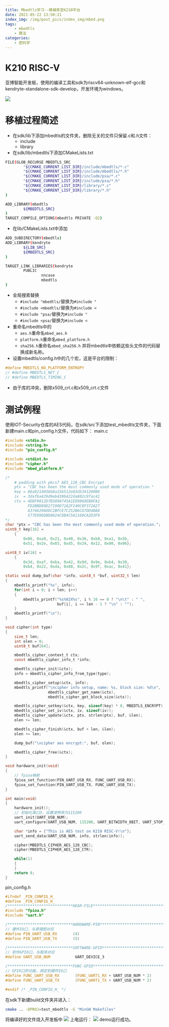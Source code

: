 ```yaml
---
title: Mbedtls学习--移植库至K210平台
date: 2021-05-22 13:50:21
index_img: /img/post_pics/index_img/mbed.png
tags:
    - mbedtls
    - 算法
categories: 
    - 密码学
---
```



# K210 RISC-V
亚博智能开发板，使用的编译工具和sdk为riscv64-unknown-elf-gcc和kendryte-standalone-sdk-develop，开发环境为windows。

<!-- more --> 

![](/img/post_pics/index_img/mbed.png)

# 移植过程简述
* 在sdk/lib下添加mbedtls的文件夹，删除无关的文件只保留.c和.h文件：
	* include
	* library
* 在sdk/lib/mbedtls下添加CMakeLists.txt

```bash
FILE(GLOB_RECURSE MBEDTLS_SRC
        "${CMAKE_CURRENT_LIST_DIR}/include/mbedtls/*.c"
        "${CMAKE_CURRENT_LIST_DIR}/include/mbedtls/*.h"
        "${CMAKE_CURRENT_LIST_DIR}/include/psa/*.c"
        "${CMAKE_CURRENT_LIST_DIR}/include/psa/*.h"
        "${CMAKE_CURRENT_LIST_DIR}/library/*.c"
        "${CMAKE_CURRENT_LIST_DIR}/library/*.h"
)

ADD_LIBRARY(mbedtls
        ${MBEDTLS_SRC}
)
TARGET_COMPILE_OPTIONS(mbedtls PRIVATE -O2)
```
* 在lib/CMakeLists.txt中添加

```bash
ADD_SUBDIRECTORY(mbedtls)
ADD_LIBRARY(kendryte
        ${LIB_SRC}
        ${MBEDTLS_SRC}
)

TARGET_LINK_LIBRARIES(kendryte
        PUBLIC
                nncase
                mbedtls
)
```
* 全局搜索替换
	* `#include "mbedtls/`替换为`#include "`
	* `#include <mbedtls/`替换为`#include <`
	* `#include "psa/`替换为`#include "`
	* `#include <psa/`替换为`#include <`
* 重命名mbedtls中的
	* `aes.h`重命名`mbed_aes.h`
	* `platform.h`重命名`mbed_platform.h`
	* `sha256.h`重命名`mbed_sha256.h`
并将mbedtls中依赖这些头文件的代码替换成新名称。
* 设置mbedtls/config.h中的几个宏，这是平台的限制：

```c
#define MBEDTLS_NO_PLATFORM_ENTROPY
// #define MBEDTLS_NET_C
// #define MBEDTLS_TIMING_C
```
* 由于库的冲突，删除x509_crl.c和x509_crt.c文件
  
# 测试例程
使用IOT-Security仓库的AES代码，在sdk/src下添加test_mbedtls文件夹，下面新建main.c和pin_config.h文件，代码如下：
main.c

```c
#include <stdio.h>
#include <string.h>
#include "pin_config.h"

#include <stdint.h>
#include "cipher.h"
#include "mbed_platform.h"

/*
    # padding with pkcs7 AES_128_CBC Encrypt
    ptx = "CBC has been the most commonly used mode of operation."
    key = 06a9214036b8a15b512e03d534120006
    iv  = 3dafba429d9eb430b422da802c9fac41
    ctx = 4DDF9012D7B3898745A1ED9860EB0FA2
          FD2BBD80D27190D72A2F240C8F372A27
          63746296DDC2BFCE7C252B6CD7DD4BA8
          577E096DBD8024C8B4C5A1160CA2D3F9
*/
char *ptx = "CBC has been the most commonly used mode of operation.";
uint8_t key[16] =
    {
        0x06, 0xa9, 0x21, 0x40, 0x36, 0xb8, 0xa1, 0x5b,
        0x51, 0x2e, 0x03, 0xd5, 0x34, 0x12, 0x00, 0x06};

uint8_t iv[16] =
    {
        0x3d, 0xaf, 0xba, 0x42, 0x9d, 0x9e, 0xb4, 0x30,
        0xb4, 0x22, 0xda, 0x80, 0x2c, 0x9f, 0xac, 0x41};

static void dump_buf(char *info, uint8_t *buf, uint32_t len)
{
    mbedtls_printf("%s", info);
    for(int i = 0; i < len; i++)
    {
        mbedtls_printf("%s%02X%s", i % 16 == 0 ? "\n\t" : " ",
                       buf[i], i == len - 1 ? "\n" : "");
    }
    mbedtls_printf("\n");
}

void cipher(int type)
{
    size_t len;
    int olen = 0;
    uint8_t buf[64];

    mbedtls_cipher_context_t ctx;
    const mbedtls_cipher_info_t *info;

    mbedtls_cipher_init(&ctx);
    info = mbedtls_cipher_info_from_type(type);

    mbedtls_cipher_setup(&ctx, info);
    mbedtls_printf("\ncipher info setup, name: %s, block size: %d\n",
                   mbedtls_cipher_get_name(&ctx),
                   mbedtls_cipher_get_block_size(&ctx));

    mbedtls_cipher_setkey(&ctx, key, sizeof(key) * 8, MBEDTLS_ENCRYPT);
    mbedtls_cipher_set_iv(&ctx, iv, sizeof(iv));
    mbedtls_cipher_update(&ctx, ptx, strlen(ptx), buf, &len);
    olen += len;

    mbedtls_cipher_finish(&ctx, buf + len, &len);
    olen += len;

    dump_buf("\ncipher aes encrypt:", buf, olen);

    mbedtls_cipher_free(&ctx);
}

void hardware_init(void)
{
    // fpioa映射
    fpioa_set_function(PIN_UART_USB_RX, FUNC_UART_USB_RX);
    fpioa_set_function(PIN_UART_USB_TX, FUNC_UART_USB_TX);
}

int main(void)
{
    hardware_init();
    // 初始化串口3，设置波特率为115200
    uart_init(UART_USB_NUM);
    uart_configure(UART_USB_NUM, 115200, UART_BITWIDTH_8BIT, UART_STOP_1, UART_PARITY_NONE);

    char *info = {"This is AES test on K210 RISC-V!\n"};
    uart_send_data(UART_USB_NUM, info, strlen(info));

    cipher(MBEDTLS_CIPHER_AES_128_CBC);
    cipher(MBEDTLS_CIPHER_AES_128_CTR);

    while(1)
    {
    }
    return 0;
}

```
pin_config.h

```c
#ifndef _PIN_CONFIG_H_
#define _PIN_CONFIG_H_
/*****************************HEAR-FILE************************************/
#include "fpioa.h"
#include "uart.h"

/*****************************HARDWARE-PIN*********************************/
// 硬件IO口，与原理图对应
#define PIN_UART_USB_RX       (4)
#define PIN_UART_USB_TX       (5)

/*****************************SOFTWARE-GPIO********************************/
// 软件GPIO口，与程序对应
#define UART_USB_NUM           UART_DEVICE_3

/*****************************FUNC-GPIO************************************/
// GPIO口的功能，绑定到硬件IO口
#define FUNC_UART_USB_RX       (FUNC_UART1_RX + UART_USB_NUM * 2)
#define FUNC_UART_USB_TX       (FUNC_UART1_TX + UART_USB_NUM * 2)

#endif /* _PIN_CONFIG_H_ */

```
在sdk下新建build文件夹并进入：

```bash
cmake .. -DPROJ=test_mbedtls -G "MinGW Makefiles"
```
将编译好的文件烧入开发板中
![](/img/post_pics/mbedtls/11.png)
上电运行：
![](/img/post_pics/mbedtls/12.png)
demo运行成功。